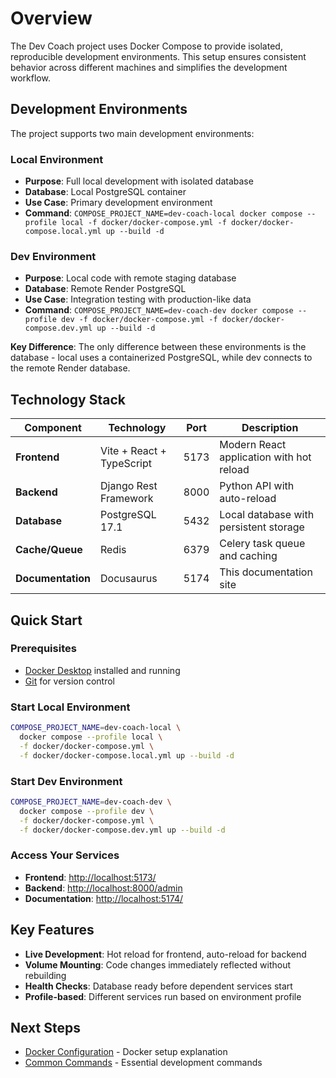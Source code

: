 # Overview

The Dev Coach project uses Docker Compose to provide isolated, reproducible development environments. This setup ensures consistent behavior across different machines and simplifies the development workflow.

## Development Environments

The project supports two main development environments:

### Local Environment
- **Purpose**: Full local development with isolated database
- **Database**: Local PostgreSQL container
- **Use Case**: Primary development environment
- **Command**: `COMPOSE_PROJECT_NAME=dev-coach-local docker compose --profile local -f docker/docker-compose.yml -f docker/docker-compose.local.yml up --build -d`

### Dev Environment
- **Purpose**: Local code with remote staging database
- **Database**: Remote Render PostgreSQL
- **Use Case**: Integration testing with production-like data
- **Command**: `COMPOSE_PROJECT_NAME=dev-coach-dev docker compose --profile dev -f docker/docker-compose.yml -f docker/docker-compose.dev.yml up --build -d`

**Key Difference**: The only difference between these environments is the database - local uses a containerized PostgreSQL, while dev connects to the remote Render database.

## Technology Stack

| Component | Technology | Port | Description |
|-----------|------------|------|-------------|
| **Frontend** | Vite + React + TypeScript | 5173 | Modern React application with hot reload |
| **Backend** | Django Rest Framework | 8000 | Python API with auto-reload |
| **Database** | PostgreSQL 17.1 | 5432 | Local database with persistent storage |
| **Cache/Queue** | Redis | 6379 | Celery task queue and caching |
| **Documentation** | Docusaurus | 5174 | This documentation site |

## Quick Start

### Prerequisites
- [Docker Desktop](https://www.docker.com/products/docker-desktop/) installed and running
- [Git](https://git-scm.com/) for version control

### Start Local Environment
```bash
COMPOSE_PROJECT_NAME=dev-coach-local \
  docker compose --profile local \
  -f docker/docker-compose.yml \
  -f docker/docker-compose.local.yml up --build -d
```

### Start Dev Environment
```bash
COMPOSE_PROJECT_NAME=dev-coach-dev \
  docker compose --profile dev \
  -f docker/docker-compose.yml \
  -f docker/docker-compose.dev.yml up --build -d
```

### Access Your Services
- **Frontend**: [http://localhost:5173/](http://localhost:5173/)
- **Backend**: [http://localhost:8000/admin](http://localhost:8000/admin)
- **Documentation**: [http://localhost:5174/](http://localhost:5174/)

## Key Features

- **Live Development**: Hot reload for frontend, auto-reload for backend
- **Volume Mounting**: Code changes immediately reflected without rebuilding
- **Health Checks**: Database ready before dependent services start
- **Profile-based**: Different services run based on environment profile

## Next Steps

- [Docker Configuration](./docker-configuration.md) - Docker setup explanation
- [Common Commands](./common-commands.md) - Essential development commands
